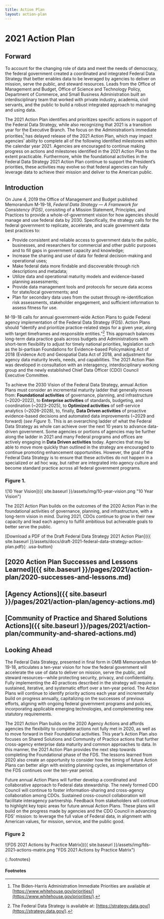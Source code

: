 ```yaml
---
title: Action Plan
layout: action-plan
---
```


# 2021 Action Plan


## Forward

To account for the changing role of data and meet the needs of democracy, the federal government created a coordinated and integrated Federal Data Strategy that better enables data to be leveraged by agencies to deliver on mission, serve the public, and steward resources. Leads from the Office of Management and Budget, Office of Science and Technology Policy, Department of Commerce, and Small Business Administration built an interdisciplinary team that worked with private industry, academia, civil servants, and the public to build a robust integrated approach to managing and using data.

The 2021 Action Plan identifies and prioritizes specific actions in support of the Federal Data Strategy, while also recognizing that 2021 is a transition year for the Executive Branch. The focus on the Administration’s immediate priorities[^1] has delayed release of the 2021 Action Plan, which may impact agencies’ ability to complete all of the following identified milestones within the calendar year 2021. Agencies are encouraged to continue making progress on actions and milestones identified in the 2021 Action Plan to the extent practicable. Furthermore, while the foundational activities in the Federal Data Strategy 2021 Action Plan continue to support the President’s priorities, these activities may evolve so that federal agencies can fully leverage data to achieve their mission and deliver to the American public. 


## Introduction

On June 4, 2019 the Office of Management and Budget published Memorandum M-19-18, *Federal Data Strategy — A Framework for Consistency (FDS)*, consisting of a Mission Statement, Principles, and Practices to provide a whole-of-government vision for how agencies should manage and use federal data by 2030. Specifically, the strategy calls for the federal government to replicate, accelerate, and scale government data best practices to:
*	Provide consistent and reliable access to government data to the public, businesses, and researchers for commercial and other public purposes and to fill gaps in government capacity and knowledge;
*	Increase the sharing and use of data for federal decision-making and operational uses;
*	Make federal data more findable and discoverable through rich descriptions and metadata;
*	Utilize data and operational maturity models and evidence-based planning assessments;
*	Provide data management tools and protocols for secure data access for state/local governments; and
*	Plan for secondary data uses from the outset through re-identification risk assessments, stakeholder engagement, and sufficient information to assess fitness for use.

M-19-18 calls for annual government-wide Action Plans to guide Federal agency implementation of the Federal Data Strategy (FDS). Action Plans should “identify and prioritize practice-related steps for a given year, along with target timeframes and responsible entities.”[^2] This approach balances long-term data practice goals across budgets and Administrations with short-term flexibility to adjust for timely national priorities, legislation such as the bi-partisan Foundations for Evidence-based Policymaking Act of 2018 (Evidence Act) and Geospatial Data Act of 2018, and adjustment for agency data maturity levels, needs, and capabilities. The 2021 Action Plan was developed in consultation with an interagency, interdisciplinary working group and the newly established Chief Data Officer (CDO) Council Executive Committee. 

To achieve the 2030 Vision of the Federal Data Strategy, annual Action Plans must consider an incremental maturity ladder that generally moves from: **Foundational activities** of governance, planning, and infrastructure (~2020–2022), to **Enterprise activities** of standards, budgeting, and coordination (~2023–2025), to **Optimized activities** of self-service analytics (~2026–2028), to, finally, **Data Driven activities** of proactive evidence-based decisions and automated data improvements (~2029 and forward) (*see Figure 1*). This is an overarching ladder of what the Federal Data Strategy as whole can achieve over the next 10 years to advance data-driven government. Some agencies or portions of agencies may be further along the ladder in 2021 and many Federal programs and offices are actively engaging in **Data Driven activities** today. Agencies that may be able to move more quickly than outlined in the strategy are encouraged to continue promoting enhancement opportunities. However, the goal of the Federal Data Strategy is to ensure that these activities do not happen in a specialized or ad hoc way, but rather are integrated into agency culture and become standard practice across all federal government programs.

### Figure 1.
![10 Year Vision]({{ site.baseurl }}/assets/img/10-year-vision.png "10 Year Vision")

The 2021 Action Plan builds on the outcomes of the 2020 Action Plan in the foundational activities of governance, planning, and infrastructure, with a long-term vision in mind. During 2021, CDOs continue to grow in their new capacity and lead each agency to fulfill ambitious but achievable goals to better serve the public. 

[Download a PDF of the Draft Federal Data Strategy 2021 Action Plan]({{ site.baseurl }}/assets/docs/draft-2021-federal-data-strategy-action-plan.pdf){: .usa-button}


## [2020 Action Plan Successes and Lessons Learned]({{ site.baseurl }}/pages/2021/action-plan/2020-successes-and-lessons.md)


## [Agency Actions]({{ site.baseurl }}/pages/2021/action-plan/agency-actions.md)


## [Community of Practice and Shared Solutions Actions]({{ site.baseurl }}/pages/2021/action-plan/community-and-shared-actions.md)


## Looking Ahead

The Federal Data Strategy, presented in final form in OMB Memorandum M-19-18, articulates a ten-year vision for how the federal government will accelerate the use of data to deliver on mission, serve the public, and steward resources—while protecting security, privacy, and confidentiality. Fully implementing the 40 practices described in the strategy will require a sustained, iterative, and systematic effort over a ten-year period. The Action Plans will continue to identify priority actions each year and incrementally build on progress annually, capitalizing on the successes of previous efforts, aligning with ongoing federal government programs and policies, incorporating applicable emerging technologies, and complementing new statutory requirements.

The 2021 Action Plan builds on the 2020 Agency Actions and affords agencies the flexibility to complete actions not fully met in 2020, as well as to move forward in their Foundational activities. This year’s Action Plan also focuses on Shared Solutions and Community of Practice actions that further cross-agency enterprise data maturity and common approaches to data. In this manner, the 2021 Action Plan provides the next step towards completing the Foundational phase of the FDS. The lessons learned from 2020 also create an opportunity to consider how the timing of future Action Plans can better align with existing planning cycles, as implementation of the FDS continues over the ten-year period.

Future annual Action Plans will further develop a coordinated and collaborative approach to Federal data stewardship. The newly formed CDO Council will continue to foster information-sharing and cross-agency collaboration among CDOs. Sustained cross-council collaboration will facilitate interagency partnership. Feedback from stakeholders will continue to highlight key topic areas for future annual Action Plans. These plans will build on the progress made by agencies and the CDO Council in advancing FDS’ mission: to leverage the full value of Federal data, in alignment with American values, for mission, service, and the public good.

### Figure 2
![FDS 2021 Actions by Practice Matrix]({{ site.baseurl }}/assets/img/fds-2021-actions-matrix.png "FDS 2021 Actions by Practice Matrix")

{:.footnotes}
#### Footnotes
[^1]: The Biden-Harris Administration Immediate Priorities are available at [https://www.whitehouse.gov/priorities/](https://www.whitehouse.gov/priorities/).
[^2]: The Federal Data Strategy is available at: [https://strategy.data.gov/](https://strategy.data.gov/).
